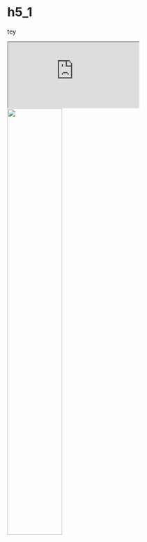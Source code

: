 # h5_1
tey
<iframe src="https://bulanni00.github.io/h5_1/"></iframe>
<img src="1.png" width = "50%" />
